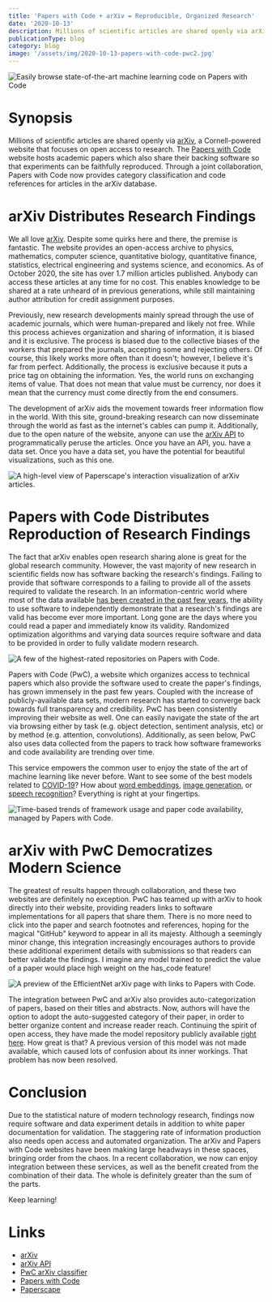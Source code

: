 ```yaml
---
title: 'Papers with Code + arXiv = Reproducible, Organized Research'
date: '2020-10-13'
description: Millions of scientific articles are shared openly via arXiv, a Cornell-powered website that focuses on open access to research. The Papers with Code website hosts academic papers which also share their backing software so that experiments can be faithfully reproduced. Through a joint collaboration, Papers with Code now provides category classification and code references for articles in the arXiv database.
publicationType: blog
category: blog
image: '/assets/img/2020-10-13-papers-with-code-pwc2.jpg'
---
```


![Easily browse 
  [state-of-the-art machine learning code](https://paperswithcode.com/sota) 
  on Papers with Code
](/assets/img/2020-10-13-papers-with-code-pwc2.jpg)

# Synopsis

Millions of scientific articles are shared openly via
[arXiv](http://arxiv.org/), a Cornell-powered website that focuses on
open access to research. The 
[Papers with Code](https://paperswithcode.com/) website hosts academic papers which
also share their backing software so that experiments can be faithfully
reproduced. Through a joint collaboration, Papers with Code now provides
category classification and code references for articles in the arXiv
database.

# arXiv Distributes Research Findings

We all love [arXiv](http://arxiv.org/). Despite some quirks here and
there, the premise is fantastic. The website provides an open-access
archive to physics, mathematics, computer science, quantitative biology,
quantitative finance, statistics, electrical engineering and systems
science, and economics. As of October 2020, the site has over 1.7
million articles published. Anybody can access these articles at any
time for no cost. This enables knowledge to be shared at a rate unheard
of in previous generations, while still maintaining author attribution
for credit assignment purposes.

Previously, new research developments mainly spread through the use of
academic journals, which were human-prepared and likely not free. While
this process achieves organization and sharing of information, it is
biased and it is exclusive. The process is biased due to the collective
biases of the workers that prepared the journals, accepting some and
rejecting others. Of course, this likely works more often than it
doesn't; however, I believe it's far from perfect. Additionally, the
process is exclusive because it puts a price tag on obtaining the
information. Yes, the world runs on exchanging items of value. That does
not mean that value must be currency, nor does it mean that the currency
must come directly from the end consumers.

The development of arXiv aids the movement towards freer information
flow in the world. With this site, ground-breaking research can now
disseminate through the world as fast as the internet's cables can pump
it. Additionally, due to the open nature of the website, anyone can use
the [arXiv API](https://arxiv.org/help/api) to programmatically peruse
the articles. Once you have an API, you. have a data set. Once you have
a data set, you have the potential for beautiful visualizations, such as
this one.

![A high-level view of 
  [Paperscape](https://paperscape.org/)'s
  interaction visualization of arXiv
  articles.
](/assets/img/2020-10-13-papers-with-code-paperscape.png)

# Papers with Code Distributes Reproduction of Research Findings

The fact that arXiv enables open research sharing alone is great for the
global research community. However, the vast majority of new research in
scientific fields now has software backing the research's findings.
Failing to provide that software corresponds to a failing to provide all
of the assets required to validate the research. In an
information-centric world where most of the data available 
[has been created in the past few years](https://www.mediapost.com/publications/article/291358/90-of-todays-data-created-in-two-years.html),
the ability to use software to independently demonstrate that a
research's findings are valid has become ever more important. Long gone
are the days where you could read a paper and immediately know its
validity. Randomized optimization algorithms and varying data sources
require software and data to be provided in order to fully validate
modern research.

![A few of the 
  [highest-rated repositories](https://paperswithcode.com/greatest) 
  on Papers with Code.
](/assets/img/2020-10-13-papers-with-code-pwc.png)

Papers with Code (PwC), a website which organizes access to technical
papers which also provide the software used to create the paper's
findings, has grown immensely in the past few years. Coupled with the
increase of publicly-available data sets, modern research has started to
converge back towards full transparency and credibility. PwC has been
consistently improving their website as well. One can easily navigate
the state of the art via browsing either by task (e.g. object detection,
sentiment analysis, etc) or by method (e.g. attention, convolutions).
Additionally, as seen below, PwC also uses data collected from the
papers to track how software frameworks and code availability are
trending over time.

This service empowers the common user to enjoy the state of the art of
machine learning like never before. Want to see some of the best models
related to
[COVID-19](https://paperswithcode.com/task/covid-19-detection)? How
about [word
embeddings](https://paperswithcode.com/task/word-embeddings), [image
generation](https://paperswithcode.com/task/image-generation), or
[speech
recognition](https://paperswithcode.com/task/speech-recognition)?
Everything is right at your fingertips.

![Time-based trends of framework usage and paper code availability, managed by 
  [Papers with Code](https://paperswithcode.com/trends).
](/assets/img/2020-10-13-papers-with-code-pwc-trends.png)

# arXiv with PwC Democratizes Modern Science

The greatest of results happen through collaboration, and these two
websites are definitely no exception. PwC has teamed up with arXiv to
hook directly into their website, providing readers links to software
implementations for all papers that share them. There is no more need to
click into the paper and search footnotes and references, hoping for the
magical "GitHub" keyword to appear in all its majesty. Although a
seemingly minor change, this integration increasingly encourages authors
to provide these additional experiment details with submissions so that
readers can better validate the findings. I imagine any model trained to
predict the value of a paper would place high weight on the has_code
feature!

![A preview of the 
  [EfficientNet arXiv page](https://arxiv.org/abs/1905.11946) 
  with links to Papers with Code.
](/assets/img/2020-10-13-papers-with-code-arxiv-pwc.png)

The integration between PwC and arXiv also provides auto-categorization
of papers, based on their titles and abstracts. Now, authors will have
the option to adopt the auto-suggested category of their paper, in order
to better organize content and increase reader reach. Continuing the
spirit of open access, they have made the model repository publicly
available [right here](https://github.com/arXiv/arxiv-classifier). How
great is that? A previous version of this model was not made available,
which caused lots of confusion about its inner workings. That problem
has now been resolved.

# Conclusion

Due to the statistical nature of modern technology research, findings
now require software and data experiment details in addition to white
paper documentation for validation. The staggering rate of information
production also needs open access and automated organization. The arXiv
and Papers with Code websites have been making large headways in these
spaces, bringing order from the chaos. In a recent collaboration, we now
can enjoy integration between these services, as well as the benefit
created from the combination of their data. The whole is definitely
greater than the sum of the parts.

Keep learning!

# Links

- [arXiv](http://arxiv.org/)
- [arXiv API](https://arxiv.org/help/api)
- [PwC arXiv classifier](https://github.com/arXiv/arxiv-classifier)
- [Papers with Code](https://paperswithcode.com/)
- [Paperscape](https://paperscape.org/)
